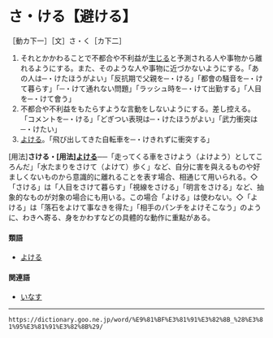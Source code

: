 # さ・ける【避ける】

［動カ下一］［文］さ・く［カ下二］
1. それとかかわることで不都合や不利益が[生じる](しょうじる（生じる）)と予測される人や事物から離れるようにする。また、そのような人や事物に近づかないようにする。「あの人は─・けたほうがよい」「反抗期で父親を─・ける」「都會の騒音を─・けて暮らす」「─・けて通れない問題」「ラッシュ時を─・けて出勤する」「人目を─・けて會う」
2. 不都合や不利益をもたらすような言動をしないようにする。差し控える。「コメントを─・ける」「どぎつい表現は─・けたほうがよい」「武力衝突は─・けたい」
3. [よける](よける（避ける／除ける）)。「飛び出してきた自転車を─・けきれずに衝突する」
    

\[用法\]**さける・\[用法\][よける](https://dictionary.goo.ne.jp/word/%E9%81%BF%E3%81%91%E3%82%8B_%28%E3%82%88%E3%81%91%E3%82%8B%29/#jn-227207)**──「走ってくる車をさけよう（よけよう）としてころんだ」「水たまりをさけて（よけて）歩く」など、自分に害を與えるものや好ましくないものから意識的に離れることを表す場合、相通じて用いられる。◇「さける」は「人目をさけて暮らす」「視線をさける」「明言をさける」など、抽象的なものが対象の場合にも用いる。この場合「よける」は使わない。◇「よける」は「落石をよけて事なきを得た」「相手のパンチをよけそこなう」のように、わきへ寄る、身をかわすなどの具體的な動作に重點がある。

#### 類語

-   [よける](https://dictionary.goo.ne.jp/word/%E9%81%BF%E3%81%91%E3%82%8B_%28%E3%82%88%E3%81%91%E3%82%8B%29/#jn-227207)

#### 関連語

-   [いなす](https://dictionary.goo.ne.jp/word/%E5%BE%80%E3%81%AA%E3%81%99/#jn-14221)

---
`https://dictionary.goo.ne.jp/word/%E9%81%BF%E3%81%91%E3%82%8B_%28%E3%81%95%E3%81%91%E3%82%8B%29/`